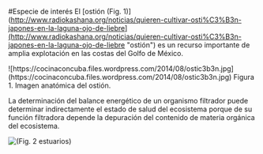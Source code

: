 #Especie de interés
El [ostión (Fig. 1)](http://www.radiokashana.org/noticias/quieren-cultivar-osti%C3%B3n-japones-en-la-laguna-ojo-de-liebre](http://www.radiokashana.org/noticias/quieren-cultivar-osti%C3%B3n-japones-en-la-laguna-ojo-de-liebre "ostión") es un recurso importante de amplia explotación en las costas del Golfo de México.

<div style="text-align: 50%">
![https://cocinaconcuba.files.wordpress.com/2014/08/ostic3b3n.jpg](https://cocinaconcuba.files.wordpress.com/2014/08/ostic3b3n.jpg)
Figura 1. Imagen anatómica del ostión. 

La determinación del balance energético de un organismo filtrador puede determinar indirectamente el estado de salud del ecosistema porque de su función filtradora depende la depuración del contenido de materia orgánica del ecosistema.

![(Fig. 2 estuarios)](http://www.playasmexico.com.mx/IMG/jpg_100_0008.jpg) 



